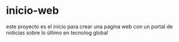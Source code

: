 # inicio-web
este proyecto es el inicio para crear una pagina web con un portal de noticias sobre lo último en tecnolog global
